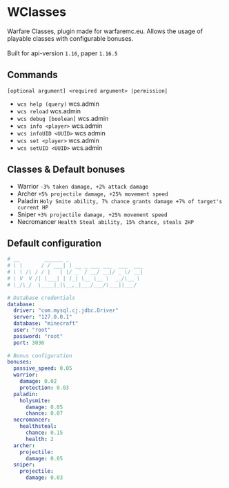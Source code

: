 # WClasses
Warfare Classes, plugin made for warfaremc.eu. Allows the usage of playable classes with configurable bonuses.
<br><br>
Built for api-version `1.16`, paper `1.16.5`
## Commands
`[optional argument] <required argument> |permission|`
- `wcs help (query)`  wcs.admin
- `wcs reload` wcs.admin
- `wcs debug [boolean]` wcs.admin
- `wcs info <player>` wcs.admin
- `wcs infoUID <UUID>` wcs admin
- `wcs set <player>` wcs.admin
- `wcs setUID <UUID>` wcs.admin
## Classes & Default bonuses
- Warrior `-3% taken damage, +2% attack damage`
- Archer `+5% projectile damage, +25% movement speed`
- Paladin `Holy Smite ability, 7% chance grants damage +7% of target's current HP`
- Sniper `+3% projectile damage, +25% movement speed`
- Necromancer `Health Steal ability, 15% chance, steals 2HP`

## Default configuration
```yaml
# __        ______ _  
# \ \      / / ___| | __ _ ___ ___  ___  ___  
# \ \ /\ / / |   | |/ _` / __/ __|/ _ \/ __|  
# \ V  V /| |___| | (_| \__ \__ \  __/\__ \  
# \_/\_/  \____|_|\__,_|___/___/\___||___/  
  
# Database credentials  
database:  
  driver: "com.mysql.cj.jdbc.Driver"  
  server: "127.0.0.1"
  database: "minecraft"
  user: "root"  
  password: "root"  
  port: 3036  
  
# Bonus configuration  
bonuses:  
  passive_speed: 0.05  
  warrior:  
    damage: 0.02  
    protection: 0.03  
  paladin:  
    holysmite:  
      damage: 0.05  
      chance: 0.07  
  necromancer:  
    healthsteal:  
      chance: 0.15  
      health: 2  
  archer:  
    projectile:  
      damage: 0.05  
  sniper:  
    projectile:  
      damage: 0.03
```
